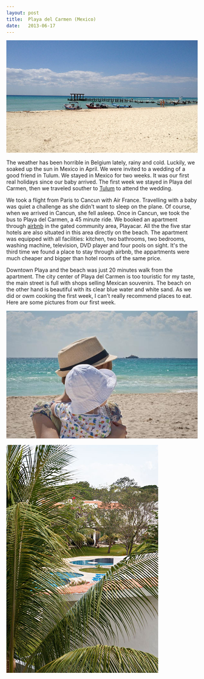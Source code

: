```yaml
---
layout: post
title:  Playa del Carmen (Mexico)
date:   2013-06-17
---
```


![Beach in Playa del Carmen](/images/playa-del-carmen-beach.jpg)

The weather has been horrible in Belgium lately, rainy and cold. Luckily, we soaked up the sun in Mexico in April. We were invited to a wedding of a good friend in Tulum. We stayed in Mexico for two weeks. It was our first real holidays since our baby arrived. The first week we stayed in Playa del Carmen, then we traveled souther to [Tulum](/blog/tulum-mexico) to attend the wedding.

We took a flight from Paris to Cancun with Air France. Travelling with a baby was quiet a challenge as she didn't want to sleep on the plane. Of course, when we arrived in Cancun, she fell asleep. Once in Cancun, we took the bus to Playa del Carmen, a 45 minute ride. We booked an apartment through [airbnb](http://www.airbnb.com) in the gated community area, Playacar. All the the five star hotels are also situated in this area directly on the beach. The apartment was equipped with all facilities: kitchen, two bathrooms, two bedrooms, washing machine, television, DVD player and four pools on sight. It's the third time we found a place to stay through airbnb, the appartments were much cheaper and bigger than hotel rooms of the same price.

Downtown Playa and the beach was just 20 minutes walk from the apartment. The city center of Playa del Carmen is too touristic for my taste, the main street is full with shops selling Mexican souvenirs. The beach on the other hand is beautiful with its clear blue water and white sand. As we did or owm cooking the first week, I can't really recommend places to eat. Here are some pictures from our first week. 

![Ella and me](/images/ella-me-playa-del-carmen.jpg)

![Condo Playacar](/images/condo-playacar.jpg)

